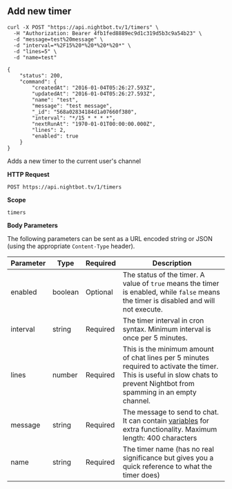 ## Add new timer

```cURL
curl -X POST "https://api.nightbot.tv/1/timers" \
  -H "Authorization: Bearer 4fb1fed8889ec9d1c319d5b3c9a54b23" \
  -d "message=test%20message" \
  -d "interval=*%2F15%20*%20*%20*%20*" \
  -d "lines=5" \
  -d "name=test"

{
    "status": 200,
    "command": {
        "createdAt": "2016-01-04T05:26:27.593Z",
        "updatedAt": "2016-01-04T05:26:27.593Z",
        "name": "test",
        "message": "test message",
        "_id": "568a02834184d1a07660f380",
        "interval": "*/15 * * * *",
        "nextRunAt": "1970-01-01T00:00:00.000Z",
        "lines": 2,
        "enabled": true
    }
}
```

Adds a new timer to the current user's channel

**HTTP Request**

`POST https://api.nightbot.tv/1/timers`

**Scope**

`timers`

**Body Parameters**

The following parameters can be sent as a URL encoded string or JSON (using the appropriate `Content-Type` header).

<table>
	<thead>
		<tr>
			<th>Parameter</th>
			<th>Type</th>
			<th>Required</th>
			<th>Description</th>
		</tr>
	</thead>
	<tbody>
		<tr>
			<td>enabled</td>
			<td>boolean</td>
			<td>Optional</td>
			<td>The status of the timer. A value of <code>true</code> means the timer is enabled, while <code>false</code> means the timer is disabled and will not execute.</td>
		</tr>
		<tr>
			<td>interval</td>
			<td>string</td>
			<td>Required</td>
			<td>The timer interval in cron syntax. Minimum interval is once per 5 minutes.</td>
		</tr>
		<tr>
			<td>lines</td>
			<td>number</td>
			<td>Required</td>
			<td>This is the minimum amount of chat lines per 5 minutes required to activate the timer. This is useful in slow chats to prevent Nightbot from spamming in an empty channel.</td>
		</tr>
		<tr>
			<td>message</td>
			<td>string</td>
			<td>Required</td>
			<td>The message to send to chat. It can contain <a href="https://docs.nightbot.tv/commands/variableslist" target="_blank">variables</a> for extra functionality. Maximum length: 400 characters</td>
		</tr>
		<tr>
			<td>name</td>
			<td>string</td>
			<td>Required</td>
			<td>The timer name (has no real significance but gives you a quick reference to what the timer does)</td>
		</tr>
	</tbody>
</table>